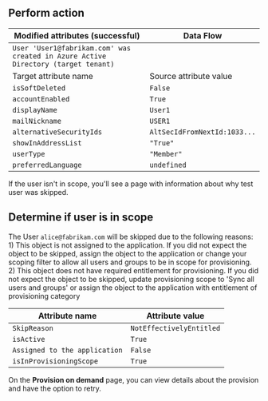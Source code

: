 ## Perform action

| Modified attributes (successful) | Data Flow                                                                                                                                   |
|----------------------------------|---------------------------------------------------------------------------------------------------------------------------------------------|
| `User 'User1@fabrikam.com' was created in Azure Active Directory (target tenant)`                                                                                             |
| Target attribute name            | Source attribute value                           | Expression            | Original target attribute value | Modified target attribute value |
| `isSoftDeleted`                  | `False`                                          | `[isSoftDeleted]`     |                                | `False`                         |
| `accountEnabled`                 | `True`                                           | `[accountEnabled]`    |                                | `True`                          |
| `displayName`                    | `User1`                                          | `[displayName]`       |                                | `User1`                         |
| `mailNickname`                   | `USER1`                                          | `[mailNickname]`      |                                | `user1`                         |
| `alternativeSecurityIds`         | `AltSecIdFromNextId:1033...`                     |                       |                                | `(1 values)`                    |
| `showInAddressList`              | `"True"`                                         |                       |                                | `true`                          |
| `userType`                       | `"Member"`                                       | `"Member"`            |                                | `Member`                        |
| `preferredLanguage`              | `undefined`                                      | `[preferredLanguage]` |                                | `en-US`                         |

If the user isn't in scope, you'll see a page with information about why test user was skipped.

## Determine if user is in scope

The User `alice@fabrikam.com` will be skipped due to the following reasons: 1) This object is not assigned to the application. If you did not expect the object to be skipped, assign the object to the application or change your scoping filter to allow all users and groups to be in scope for provisioning. 2) This object does not have required entitlement for provisioning. If you did not expect the object to be skipped, update provisioning scope to 'Sync all users and groups' or assign the object to the application with entitlement of provisioning category

| Attribute name                    | Attribute value                  |
|-----------------------------------|----------------------------------|
| `SkipReason`                      | `NotEffectivelyEntitled`         |
| `isActive`                        | `True`                           |
| `Assigned to the application`     | `False`                          |
| `isInProvisioningScope`           | `True`                           |

On the **Provision on demand** page, you can view details about the provision and have the option to retry.